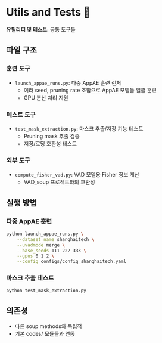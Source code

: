 # Utils and Tests 🔧

**유틸리티 및 테스트**: 공통 도구들

## 파일 구조

### 훈련 도구
- `launch_appae_runs.py`: 다중 AppAE 훈련 런처
  - 여러 seed, pruning rate 조합으로 AppAE 모델들 일괄 훈련
  - GPU 분산 처리 지원

### 테스트 도구  
- `test_mask_extraction.py`: 마스크 추출/저장 기능 테스트
  - Pruning mask 추출 검증
  - 저장/로딩 호환성 테스트

### 외부 도구
- `compute_fisher_vad.py`: VAD 모델용 Fisher 정보 계산
  - VAD_soup 프로젝트와의 호환성

## 실행 방법

### 다중 AppAE 훈련
```bash
python launch_appae_runs.py \
    --dataset_name shanghaitech \
    --uvadmode merge \
    --base_seeds 111 222 333 \
    --gpus 0 1 2 \
    --config configs/config_shanghaitech.yaml
```

### 마스크 추출 테스트
```bash
python test_mask_extraction.py
```

## 의존성

- 다른 soup methods와 독립적
- 기본 codes/ 모듈들과 연동